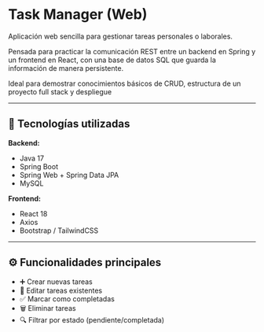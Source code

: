 # Task Manager (Web)

Aplicación web sencilla para gestionar tareas personales o laborales.  

Pensada para practicar la comunicación REST entre un backend en Spring y un frontend en React, con una base de datos SQL que guarda la información de manera persistente.  

Ideal para demostrar conocimientos básicos de CRUD, estructura de un proyecto full stack y despliegue

---

## 🚀 Tecnologías utilizadas

**Backend:**
- Java 17  
- Spring Boot  
- Spring Web + Spring Data JPA  
- MySQL  

**Frontend:**
- React 18  
- Axios  
- Bootstrap / TailwindCSS  

---

## ⚙️ Funcionalidades principales

- ➕ Crear nuevas tareas  
- 📝 Editar tareas existentes  
- ✅ Marcar como completadas  
- 🗑️ Eliminar tareas  
- 🔍 Filtrar por estado (pendiente/completada)  

